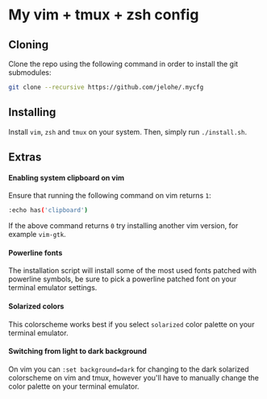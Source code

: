 # My vim + tmux + zsh config

## Cloning
Clone the repo using the following command in order to install the git submodules:
```sh
git clone --recursive https://github.com/jelohe/.mycfg
```

## Installing
Install `vim`, `zsh` and `tmux` on your system.
Then, simply run `./install.sh`.

## Extras
#### Enabling system clipboard on vim
Ensure that running the following command on vim returns `1`:

```sh
:echo has('clipboard')
```
If the above command returns `0` try installing another vim version, for example `vim-gtk`.

#### Powerline fonts
The installation script will install some of the most used fonts patched with powerline symbols, be sure to pick a powerline patched font on your terminal emulator settings.

#### Solarized colors
This colorscheme works best if you select `solarized` color palette on your terminal emulator.

#### Switching from light to dark background
On vim you can `:set background=dark` for changing to the dark solarized colorscheme on vim and tmux, however you'll have to manually change the color palette on your terminal emulator.
